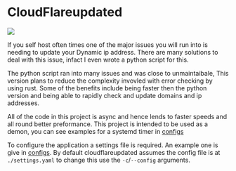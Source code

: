 # CloudFlareupdated

![](https://img.shields.io/github/workflow/status/Lunarequest/cloudflareupdated/Build?label=Checks&style=for-the-badge)

If you self host often times one of the major issues you will run into is needing to update your Dynamic ip address. There are many solutions to deal with this issue, infact I even wrote a python script for this.

The python script ran into many issues and was close to unmaintaibale, This version plans to reduce the complexity invovled with error checking by using rust. Some of the benefits include being faster then the python version and being able to rapidly check and update domains and ip addresses. 

All of the code in this project is async and hence lends to faster speeds and all round better preformance. This project is intended to be used as a demon, you can see examples for a systemd timer in [configs](./configs)

To configure the application a settings file is required. An example one is give in [configs](./configs/example-settings.yaml). By default cloudflareupdated assumes the config file is at `./settings.yaml` to change this use the `-c`/`--config` arguments.
